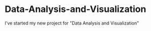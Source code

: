# Data-Analysis-and-Visualization
I've started my new project for "Data Analysis and Visualization"
